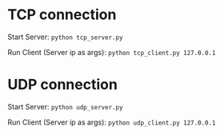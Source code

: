 # TCP connection

Start Server:
`
python tcp_server.py
`

Run Client (Server ip as args):
`
python tcp_client.py 127.0.0.1
`

# UDP connection

Start Server:
`
python udp_server.py
`

Run Client (Server ip as args):
`
python udp_client.py 127.0.0.1
`
